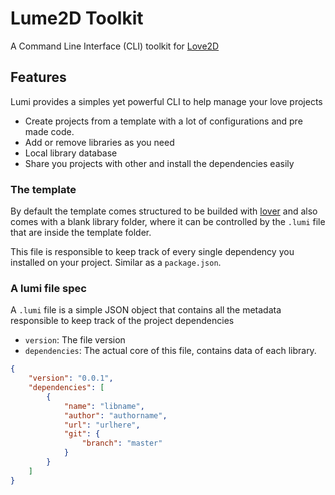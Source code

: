 # Lume2D Toolkit

A Command Line Interface (CLI) toolkit for [Love2D](https://love2d.org)

## Features

Lumi provides a simples yet powerful CLI to help manage your love projects

* Create projects from a template with a lot of configurations and pre made code.
* Add or remove libraries as you need
* Local library database
* Share you projects with other and install the dependencies easily

### The template

By default the template comes structured to be builded with [lover](https://github.com/Wolfyxon/lover?tab=readme-ov-file) and also comes with a blank library folder, where it can be controlled by the `.lumi` file that are inside the template folder.

This file is responsible to keep track of every single dependency you installed on your project. Similar as a `package.json`.

### A lumi file spec

A `.lumi` file is a simple JSON object that contains all the metadata responsible to keep track of the project dependencies

* `version`: The file version
* `dependencies`: The actual core of this file, contains data of each library.

```json
{
    "version": "0.0.1",
    "dependencies": [
        {
            "name": "libname",
            "author": "authorname",
            "url": "urlhere",
            "git": {
                "branch": "master"
            }
        }
    ]
}
```

